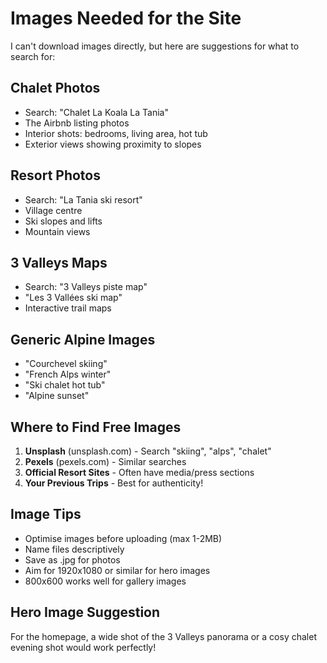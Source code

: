 # Images Needed for the Site

I can't download images directly, but here are suggestions for what to search for:

## Chalet Photos
- Search: "Chalet La Koala La Tania"
- The Airbnb listing photos
- Interior shots: bedrooms, living area, hot tub
- Exterior views showing proximity to slopes

## Resort Photos
- Search: "La Tania ski resort"
- Village centre
- Ski slopes and lifts
- Mountain views

## 3 Valleys Maps
- Search: "3 Valleys piste map"
- "Les 3 Vallées ski map"
- Interactive trail maps

## Generic Alpine Images
- "Courchevel skiing"
- "French Alps winter"
- "Ski chalet hot tub"
- "Alpine sunset"

## Where to Find Free Images
1. **Unsplash** (unsplash.com) - Search "skiing", "alps", "chalet"
2. **Pexels** (pexels.com) - Similar searches
3. **Official Resort Sites** - Often have media/press sections
4. **Your Previous Trips** - Best for authenticity!

## Image Tips
- Optimise images before uploading (max 1-2MB)
- Name files descriptively
- Save as .jpg for photos
- Aim for 1920x1080 or similar for hero images
- 800x600 works well for gallery images

## Hero Image Suggestion
For the homepage, a wide shot of the 3 Valleys panorama or a cosy chalet evening shot would work perfectly!
